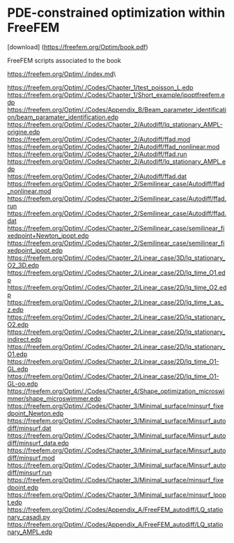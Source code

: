 PDE-constrained optimization within FreeFEM
=============================================
[download] (https://freefem.org/Optim/book.pdf)

FreeFEM scripts associated to the book 

<https://freefem.org/Optim/./index.md>\


<https://freefem.org/Optim/./Codes/Chapter_1/test_poisson_L.edp>\
<https://freefem.org/Optim/./Codes/Chapter_1/Short_example/ipoptfreefem.edp>\
<https://freefem.org/Optim/./Codes/Appendix_B/Beam_parameter_identification/beam_paramater_identification.edp>\
<https://freefem.org/Optim/./Codes/Chapter_2/Autodiff/lq_stationary_AMPL-origine.edp>\
<https://freefem.org/Optim/./Codes/Chapter_2/Autodiff/ffad.mod>\
<https://freefem.org/Optim/./Codes/Chapter_2/Autodiff/ffad_nonlinear.mod>\
<https://freefem.org/Optim/./Codes/Chapter_2/Autodiff/ffad.run>\
<https://freefem.org/Optim/./Codes/Chapter_2/Autodiff/lq_stationary_AMPL.edp>\
<https://freefem.org/Optim/./Codes/Chapter_2/Autodiff/ffad.dat>\
<https://freefem.org/Optim/./Codes/Chapter_2/Semilinear_case/Autodiff/ffad_nonlinear.mod>\
<https://freefem.org/Optim/./Codes/Chapter_2/Semilinear_case/Autodiff/ffad.run>\
<https://freefem.org/Optim/./Codes/Chapter_2/Semilinear_case/Autodiff/ffad.dat>\
<https://freefem.org/Optim/./Codes/Chapter_2/Semilinear_case/semilinear_fixedpoint+Newton_ipopt.edp>\
<https://freefem.org/Optim/./Codes/Chapter_2/Semilinear_case/semilinear_fixedpoint_ipopt.edp>\
<https://freefem.org/Optim/./Codes/Chapter_2/Linear_case/3D/lq_stationary_O2_3D.edp>\
<https://freefem.org/Optim/./Codes/Chapter_2/Linear_case/2D/lq_time_O1.edp>\
<https://freefem.org/Optim/./Codes/Chapter_2/Linear_case/2D/lq_time_O2.edp>\
<https://freefem.org/Optim/./Codes/Chapter_2/Linear_case/2D/lq_time_t_as_z.edp>\
<https://freefem.org/Optim/./Codes/Chapter_2/Linear_case/2D/lq_stationary_O2.edp>\
<https://freefem.org/Optim/./Codes/Chapter_2/Linear_case/2D/lq_stationary_indirect.edp>\
<https://freefem.org/Optim/./Codes/Chapter_2/Linear_case/2D/lq_stationary_O1.edp>\
<https://freefem.org/Optim/./Codes/Chapter_2/Linear_case/2D/lq_time_O1-GL.edp>\
<https://freefem.org/Optim/./Codes/Chapter_2/Linear_case/2D/lq_time_O1-GL-oo.edp>\
<https://freefem.org/Optim/./Codes/Chapter_4/Shape_optimization_microswimmer/shape_microswimmer.edp>\
<https://freefem.org/Optim/./Codes/Chapter_3/Minimal_surface/minsurf_fixedpoint_Newton.edp>\
<https://freefem.org/Optim/./Codes/Chapter_3/Minimal_surface/Minsurf_autodiff/minsurf.dat>\
<https://freefem.org/Optim/./Codes/Chapter_3/Minimal_surface/Minsurf_autodiff/minsurf_data.edp>\
<https://freefem.org/Optim/./Codes/Chapter_3/Minimal_surface/Minsurf_autodiff/minsurf.mod>\
<https://freefem.org/Optim/./Codes/Chapter_3/Minimal_surface/Minsurf_autodiff/minsurf.run>\
<https://freefem.org/Optim/./Codes/Chapter_3/Minimal_surface/minsurf_fixedpoint.edp>\
<https://freefem.org/Optim/./Codes/Chapter_3/Minimal_surface/minsurf_Ipopt.edp>\
<https://freefem.org/Optim/./Codes/Appendix_A/FreeFEM_autodiff/LQ_stationary_casadi.py>\
<https://freefem.org/Optim/./Codes/Appendix_A/FreeFEM_autodiff/LQ_stationary_AMPL.edp>
